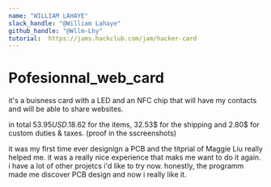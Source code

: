```yaml
---
name: "WILLIAM LAHAYE"
slack_handle: "@William Lahaye"
github_handle: "@Wllm-Lhy"
tutorial:  https://jams.hackclub.com/jam/hacker-card
---
```


# Pofesionnal_web_card

<!-- Describe your board in 2-3 sentences. What are you making? What will it do? -->
it's a buisness card with a LED and an NFC chip that will have my contacts and will be able to share websites.
<!-- How much is it going to cost? -->
in total 53.95$USD. 18.62$ for the items, 32.53$ for the shipping and 2.80$ for custom duties & taxes. (proof in the sscreenshots)
<!-- Tell us a little bit about your design process. What were some challenges? What helped? ***Totally optional*** -->
it was my first time ever designign a PCB and the titprial of Maggie Liu really helped me. it was a really nice experience that maks me want to do it again. i have a lot of other projetcs i'd like to try now. honestly, the programm made me discover PCB design and now i really like it. 
